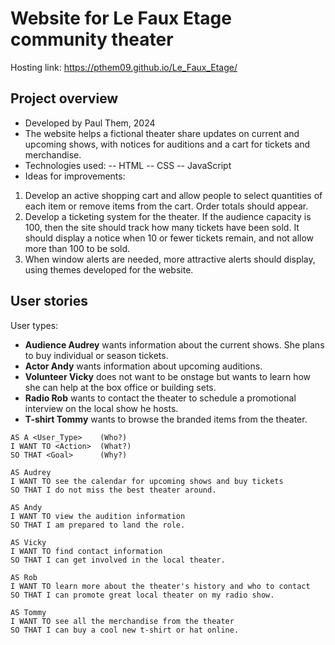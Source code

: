 ﻿# Website for Le Faux Etage community theater

Hosting link: https://pthem09.github.io/Le_Faux_Etage/

## Project overview

- Developed by Paul Them, 2024
- The website helps a fictional theater share updates on current and upcoming shows, with notices for auditions and a cart for tickets and merchandise.
- Technologies used:
-- HTML
-- CSS
-- JavaScript
- Ideas for improvements:
1) Develop an active shopping cart and allow people to select quantities of each item or remove items from the cart. Order totals should appear.
2) Develop a ticketing system for the theater. If the audience capacity is 100, then the site should track how many tickets have been sold. It should display a notice when 10 or fewer tickets remain, and not allow more than 100 to be sold.
3) When window alerts are needed, more attractive alerts should display, using themes developed for the website.

## User stories

User types:

- **Audience Audrey** wants information about the current shows. She plans to buy individual or season tickets.
- **Actor Andy** wants information about upcoming auditions.
- **Volunteer Vicky** does not want to be onstage but wants to learn how she can help at the box office or building sets.
- **Radio Rob** wants to contact the theater to schedule a promotional interview on the local show he hosts.
- **T-shirt Tommy** wants to browse the branded items from the theater.

```
AS A <User_Type>    (Who?)
I WANT TO <Action>  (What?)
SO THAT <Goal>      (Why?)

AS Audrey
I WANT TO see the calendar for upcoming shows and buy tickets
SO THAT I do not miss the best theater around.

AS Andy
I WANT TO view the audition information
SO THAT I am prepared to land the role.

AS Vicky
I WANT TO find contact information
SO THAT I can get involved in the local theater.

AS Rob
I WANT TO learn more about the theater's history and who to contact
SO THAT I can promote great local theater on my radio show.

AS Tommy
I WANT TO see all the merchandise from the theater
SO THAT I can buy a cool new t-shirt or hat online.

```

